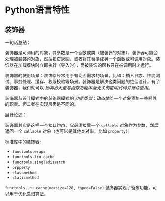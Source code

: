 # Python语言特性

## 装饰器

一句话总结：

装饰器是可调用的对象，其参数是一个函数或类（被装饰的对象）。装饰器可能会处理被装饰的对象，然后把它返回，或者将其替换成另一个函数或可调用对象。装饰器在加载模块时立即执行（导入时），而被装饰的函数只在被调用时才运行。

装饰器的使用场景：装饰器经常用于有切面需求的场景，比如：插入日志、性能测试、事务处理、缓存、权限校验等场景。装饰器是解决这类问题的绝佳设计，有了装饰器，我们就可以 _抽离出大量与函数功能本身无关的雷同代码并继续重用_。

装饰器与设计模式中的装饰器模式的 _功能类似_：动态地给一个对象添加一些额外的职责。但二者在实现层面是不同的。

展开论述：

装饰器其实是这样一个接口约束，它必须接受一个 `callable` 对象作为参数，然后返回一个 `callable` 对象（也可以是其他类对象，比如 `property`）。

标准库中的装饰器:

- `functools.wraps`
- `functools.lru_cache`
- `functools.singledispatch`
- `prpperty`
- `classmethod`
- `staticmethod`

`functools.lru_cache(maxsize=128, typed=False)` 装饰器实现了备忘功能，可以用于优化递归算法。
